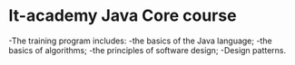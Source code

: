# It-academy Java Core course

-The training program includes:
-the basics of the Java language;
-the basics of algorithms;
-the principles of software design;
-Design patterns.
